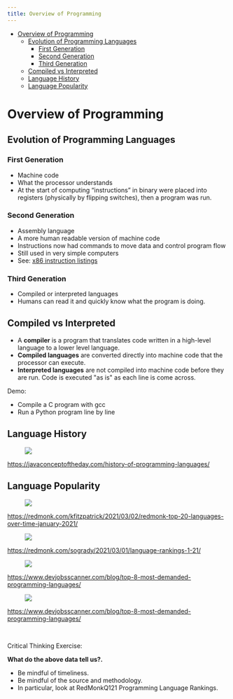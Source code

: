 ```yaml
---
title: Overview of Programming
---
```


- [Overview of Programming](#overview-of-programming)
  - [Evolution of Programming Languages](#evolution-of-programming-languages)
    - [First Generation](#first-generation)
    - [Second Generation](#second-generation)
    - [Third Generation](#third-generation)
  - [Compiled vs Interpreted](#compiled-vs-interpreted)
  - [Language History](#language-history)
  - [Language Popularity](#language-popularity)

# Overview of Programming

## Evolution of Programming Languages

### First Generation

- Machine code
- What the processor understands
- At the start of computing “instructions” in binary were placed into registers (physically by flipping switches), then a program was run.

### Second Generation

- Assembly language
- A more human readable version of machine code
- Instructions now had commands to move data and control program flow
- Still used in very simple computers
- See: [x86 instruction listings](https://en.wikipedia.org/wiki/X86_instruction_listings)

### Third Generation

- Compiled or interpreted languages
- Humans can read it and quickly know what the program is doing.

## Compiled vs Interpreted

- A **compiler** is a program that translates code written in a high-level language to a lower level language.
- **Compiled languages** are converted directly into machine code that the processor can execute.
- **Interpreted languages** are not compiled into machine code before they are run. Code is executed "as is" as each line is come across.

<p class="demo">Demo:</p>

- Compile a C program with gcc
- Run a Python program line by line

## Language History

<figure>
    <span>
        <img src="https://i0.wp.com/javaconceptoftheday.com/wp-content/uploads/2019/07/TimelineOfProgrammingLanguages.png?ssl=1" style="">
    </span>
</figure>

https://javaconceptoftheday.com/history-of-programming-languages/

## Language Popularity

<figure>
    <span>
        <img src="https://redmonk.com/kfitzpatrick/files/2021/03/rankings-over-time-2021-01.png" style="">
    </span>
</figure>

https://redmonk.com/kfitzpatrick/2021/03/02/redmonk-top-20-languages-over-time-january-2021/

<figure>
    <span>
        <img src="https://redmonk.com/sogrady/files/2021/03/lang.rank_.0121.wm_.png" style="">
    </span>
</figure>

https://redmonk.com/sogrady/2021/03/01/language-rankings-1-21/

<figure>
    <span>
        <img src="https://www.devjobsscanner.com/assets/blog/most-demanded-languages/ranking-total-jobs.svg" style="">
    </span>
</figure>

https://www.devjobsscanner.com/blog/top-8-most-demanded-programming-languages/

<figure>
    <span>
        <img src="https://www.devjobsscanner.com/assets/blog/most-demanded-languages/number-jobs-by-month.svg" style="">
    </span>
</figure>

https://www.devjobsscanner.com/blog/top-8-most-demanded-programming-languages/

<br/>
<p class="demo">Critical Thinking Exercise:</p>

**What do the above data tell us?.**

- Be mindful of timeliness.
- Be mindful of the source and methodology.
- In particular, look at RedMonkQ121 Programming Language Rankings.
